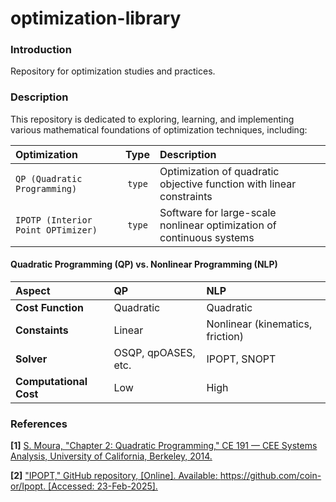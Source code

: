 # optimization-library

### Introduction
Repository for optimization studies and practices. 

### Description
This repository is dedicated to exploring, learning, and implementing various mathematical foundations of optimization techniques, including:

| Optimization                       | Type   | Description                                                             |
| :--------------------------------- | :----: | :---------------------------------------------------------------------- |
| `QP (Quadratic Programming)`       | `type` | Optimization of quadratic objective function with linear constraints    |
| `IPOTP (Interior Point OPTimizer)` | `type` | Software for large-scale nonlinear optimization of continuous systems   |

#### Quadratic Programming (QP) vs. Nonlinear Programming (NLP)
| Aspect | QP | NLP |
| :--- | :--- | :---|
| **Cost Function** | Quadratic | Quadratic |
| **Constaints** | Linear | Nonlinear (kinematics, friction) |
| **Solver** | OSQP, qpOASES, etc. | IPOPT, SNOPT |
| **Computational Cost** | Low | High |

### References
**[1]** [S. Moura, "Chapter 2: Quadratic Programming," CE 191 — CEE Systems Analysis, University of California, Berkeley, 2014.](https://ecal.studentorg.berkeley.edu/files/ce191/CH02-QuadraticProgramming.pdf)

**[2]** ["IPOPT," GitHub repository, [Online]. Available: https://github.com/coin-or/Ipopt. [Accessed: 23-Feb-2025].](https://github.com/coin-or/Ipopt)

<!-- Potential repo names: OptiSolverHub, OptiSolverLibrary, welcome to [Name], your all-in-one repository for optimization studies and practices. -->
<!-- ### Authors \br - Powder blue tang ([@jaeykimusa](https://github.com/jaeykimusa)) -->
